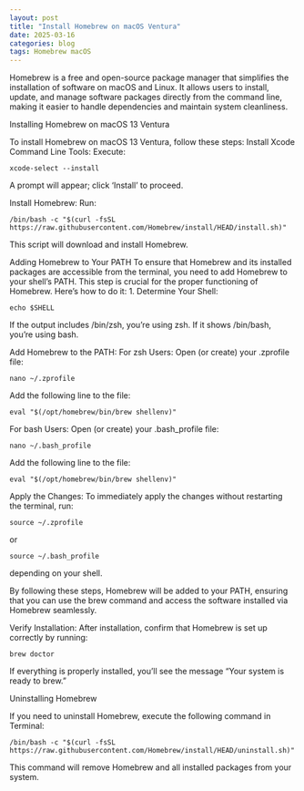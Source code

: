```yaml
---
layout: post
title: "Install Homebrew on macOS Ventura"
date: 2025-03-16
categories: blog
tags: Homebrew macOS
---
```


Homebrew is a free and open-source package manager that simplifies the installation of software on macOS and Linux.  It allows users to install, update, and manage software packages directly from the command line, making it easier to handle dependencies and maintain system cleanliness. 

Installing Homebrew on macOS 13 Ventura

To install Homebrew on macOS 13 Ventura, follow these steps:
Install Xcode Command Line Tools: Execute: 
```
xcode-select --install
```
A prompt will appear; click ‘Install’ to proceed.

Install Homebrew: Run: 
```
/bin/bash -c "$(curl -fsSL https://raw.githubusercontent.com/Homebrew/install/HEAD/install.sh)"
```
This script will download and install Homebrew.

Adding Homebrew to Your PATH
To ensure that Homebrew and its installed packages are accessible from the terminal, you need to add Homebrew to your shell’s PATH. This step is crucial for the proper functioning of Homebrew. Here’s how to do it: 
	1.	Determine Your Shell:
```
echo $SHELL
```

If the output includes /bin/zsh, you’re using zsh. If it shows /bin/bash, you’re using bash.

Add Homebrew to the PATH:
For zsh Users:
Open (or create) your .zprofile file:
```
nano ~/.zprofile
```

Add the following line to the file:
```
eval "$(/opt/homebrew/bin/brew shellenv)"
```

For bash Users:
Open (or create) your .bash_profile file:
```
nano ~/.bash_profile
```

Add the following line to the file:
```
eval "$(/opt/homebrew/bin/brew shellenv)"
```

Apply the Changes:
To immediately apply the changes without restarting the terminal, run:
```
source ~/.zprofile
```
or
```
source ~/.bash_profile
```
depending on your shell.

By following these steps, Homebrew will be added to your PATH, ensuring that you can use the brew command and access the software installed via Homebrew seamlessly.

Verify Installation: After installation, confirm that Homebrew is set up correctly by running:
```
brew doctor
```
If everything is properly installed, you’ll see the message “Your system is ready to brew.”

Uninstalling Homebrew

If you need to uninstall Homebrew, execute the following command in Terminal:
```
/bin/bash -c "$(curl -fsSL https://raw.githubusercontent.com/Homebrew/install/HEAD/uninstall.sh)"
```
This command will remove Homebrew and all installed packages from your system.
